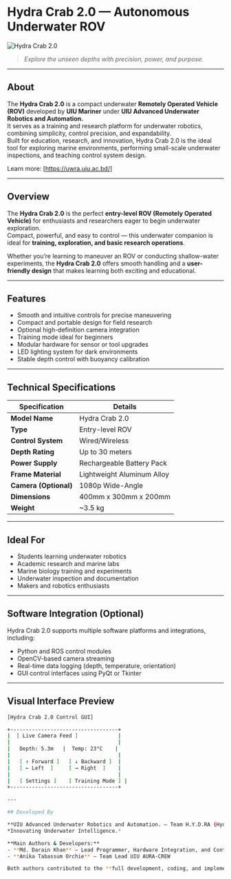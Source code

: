 # Hydra Crab 2.0 — Autonomous Underwater ROV

![Hydra Crab 2.0](https://github.com/user-attachments/assets/0c4cf309-e7f6-4cde-93ae-a4ace3820737)

> *Explore the unseen depths with precision, power, and purpose.*

---

## About

The **Hydra Crab 2.0** is a compact underwater **Remotely Operated Vehicle (ROV)** developed by **UIU Mariner** under **UIU Advanced Underwater Robotics and Automation.**  
It serves as a training and research platform for underwater robotics, combining simplicity, control precision, and expandability.  
Built for education, research, and innovation, Hydra Crab 2.0 is the ideal tool for exploring marine environments, performing small-scale underwater inspections, and teaching control system design.

Learn more: [https://uwra.uiu.ac.bd/]

---

## Overview

The **Hydra Crab 2.0** is the perfect **entry-level ROV (Remotely Operated Vehicle)** for enthusiasts and researchers eager to begin underwater exploration.  
Compact, powerful, and easy to control — this underwater companion is ideal for **training, exploration, and basic research operations**.

Whether you’re learning to maneuver an ROV or conducting shallow-water experiments, the **Hydra Crab 2.0** offers smooth handling and a **user-friendly design** that makes learning both exciting and educational.

---

## Features

- Smooth and intuitive controls for precise maneuvering  
- Compact and portable design for field research  
- Optional high-definition camera integration  
- Training mode ideal for beginners  
- Modular hardware for sensor or tool upgrades  
- LED lighting system for dark environments  
- Stable depth control with buoyancy calibration  

---

## Technical Specifications

| **Specification** | **Details** |
|--------------------|-------------|
| **Model Name** | Hydra Crab 2.0 |
| **Type** | Entry-level ROV |
| **Control System** | Wired/Wireless |
| **Depth Rating** | Up to 30 meters |
| **Power Supply** | Rechargeable Battery Pack |
| **Frame Material** | Lightweight Aluminum Alloy |
| **Camera (Optional)** | 1080p Wide-Angle |
| **Dimensions** | 400mm x 300mm x 200mm |
| **Weight** | ~3.5 kg |

---

## Ideal For

- Students learning underwater robotics  
- Academic research and marine labs  
- Marine biology training and experiments  
- Underwater inspection and documentation  
- Makers and robotics enthusiasts  

---

## Software Integration (Optional)

Hydra Crab 2.0 supports multiple software platforms and integrations, including:

- Python and ROS control modules  
- OpenCV-based camera streaming  
- Real-time data logging (depth, temperature, orientation)  
- GUI control interfaces using PyQt or Tkinter  

---

## Visual Interface Preview

```bash
[Hydra Crab 2.0 Control GUI]

+-----------------------------------+
|  [ Live Camera Feed ]             |
|                                   |
|   Depth: 5.3m   |  Temp: 23°C    |
|                                   |
|   [ ↑ Forward ]   [ ↓ Backward ]  |
|   [ ← Left  ]     [ → Right  ]    |
|                                   |
|   [ Settings ]    [ Training Mode ] |
+-----------------------------------+

---

## Developed By

**UIU Advanced Underwater Robotics and Automation. — Team H.Y.D.RA (Hydrodynamic Yielding Deep Research Apparatus)**  
*Innovating Underwater Intelligence.*

**Main Authors & Developers:**  
- **Md. Darain Khan** — Lead Programmer, Hardware Integration, and Control System Design  
- **Anika Tabassum Orchie** — Team Lead UIU AURA-CREW  

Both authors contributed to the **full development, coding, and implementation** of Hydra Crab 2.0’s control system, GUI interface, and motion algorithms.






